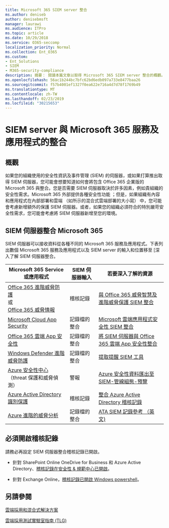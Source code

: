```yaml
---
title: Microsoft 365 SIEM server 整合
ms.author: deniseb
author: denisebmsft
manager: laurawi
ms.audience: ITPro
ms.topic: article
ms.date: 10/29/2018
ms.service: O365-seccomp
localization_priority: Normal
ms.collection: Ent_O365
ms.custom:
- Ent_Solutions
- SIEM
- M365-security-compliance
description: 摘要： 閱讀本篇文章以取得 Microsoft 365 SIEM server 整合的概觀。
ms.openlocfilehash: 56ac1b244bc7bfc62bd6edb097a733e8477baa26
ms.sourcegitcommit: f57b4001ef1327f0ea622e716a4d7d78f1769b49
ms.translationtype: MT
ms.contentlocale: zh-TW
ms.lasthandoff: 02/23/2019
ms.locfileid: "30215653"
---
```

# <a name="siem-server-integration-with-microsoft-365-services-and-applications"></a>SIEM server 與 Microsoft 365 服務及應用程式的整合

## <a name="overview"></a>概觀

如果您的組織使用的安全性資訊及事件管理 (SIEM) 的伺服器，或如果打算推出取得 SIEM 伺服器，您可能會想要知道如何會將包含 Office 365 企業版的 Microsoft 365 與整合。您是否需要 SIEM 伺服器取決於許多因素，例如貴組織的安全性需求。Microsoft 365 外部提供各種安全性功能 ；但是，如果組織有內容和應用程式在內部部署和雲端 （如所示的混合式雲端部署的大小寫） 中，您可能會考慮新增額外的保護 SIEM 伺服器。或者，如果您的組織必須符合的特別嚴苛安全性需求，您可能會考慮將 SIEM 伺服器新增至您的環境。

## <a name="siem-server-integration-microsoft-365"></a>SIEM 伺服器整合 Microsoft 365

SIEM 伺服器可以接收資料從各種不同的 Microsoft 365 服務及應用程式。下表列出數個 Microsoft 365 服務及應用程式以及 SIEM server 的輸入和位置移至 [深入了解 SIEM 伺服器整合。 

| Microsoft 365 Service 或應用程式 | SIEM 伺服器輸入 | 若要深入了解的資源 |
| --- | --- | --- |
| [Office 365 進階威脅防護](office-365-atp.md) <br/>   或   <br/>[Office 365 威脅情報](office-365-ti.md) | 稽核記錄 | [與 Office 365 威脅智慧及進階威脅保護 SIEM 整合](siem-integration-with-office-365-ti.md) |
| [Microsoft Cloud App Security](https://docs.microsoft.com/cloud-app-security/what-is-cloud-app-security) | 記錄檔的整合 | [Microsoft 雲端應用程式安全性 SIEM 整合](https://docs.microsoft.com/cloud-app-security/siem) |
| [Office 365 雲端 App 安全性](office-365-cas-overview.md) | 記錄檔的整合 | [將 SIEM 伺服器與 Office 365 雲端 App 安全性整合](integrate-your-siem-server-with-office-365-cas.md) |
| [Windows Defender 進階威脅防護](https://docs.microsoft.com/windows/security/threat-protection/) | 記錄檔的整合 | [提取提醒 SIEM 工具](https://docs.microsoft.com/windows/security/threat-protection/windows-defender-atp/configure-siem-windows-defender-advanced-threat-protection) |
| [Azure 安全性中心](https://docs.microsoft.com/azure/security-center/security-center-intro)（threat 保護和威脅偵測） | 警報 | [Azure 安全性資料匯出至 SIEM-管線組態-預覽](https://docs.microsoft.com/azure/security-center/security-center-export-data-to-siem) |
| [Azure Active Directory 識別保護](https://docs.microsoft.com/azure/active-directory/identity-protection/overview) | 稽核記錄 | [整合 Azure Active Directory 稽核記錄](https://docs.microsoft.com/azure/security/security-azure-log-integration-ad) |
| [Azure 進階的威脅分析](https://docs.microsoft.com/azure/security/azure-threat-detection) | 記錄檔的整合 | [ATA SIEM 記錄參考 （英文)](https://docs.microsoft.com/advanced-threat-analytics/cef-format-sa) |

## <a name="audit-logging-must-be-turned-on"></a>必須開啟稽核記錄

請務必再設定 SIEM 伺服器整合稽核記錄已開啟。 

- 針對 SharePoint Online OneDrive for Business 和 Azure Active Directory、[稽核記錄在安全性 & 規範中心已開啟](https://docs.microsoft.com/office365/securitycompliance/turn-audit-log-search-on-or-off)。

- 針對 Exchange Online，[稽核記錄已開啟 Windows powershell](https://docs.microsoft.com/office365/securitycompliance/enable-mailbox-auditing)。
 
## <a name="see-also"></a>另請參閱

[雲端採用和混合式解決方案](https://docs.microsoft.com/office365/enterprise/cloud-adoption-and-hybrid-solutions)
  
[雲端採用測試實驗室指南 (TLG)](https://docs.microsoft.com/office365/enterprise/cloud-adoption-test-lab-guides-tlgs)


